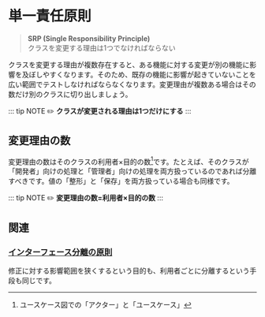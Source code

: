 # 単一責任原則
> **SRP (Single Responsibility Principle)**  
> クラスを変更する理由は1つでなければならない

クラスを変更する理由が複数存在すると、ある機能に対する変更が別の機能に影響を及ぼしやすくなります。そのため、既存の機能に影響が起きていないことを広い範囲でテストしなければならなくなります。変更理由が複数ある場合はその数だけ別のクラスに切り出しましょう。

::: tip NOTE
:pencil2: **クラスが変更される理由は1つだけにする**
:::

## 変更理由の数
変更理由の数はそのクラスの利用者×目的の数[^1]です。たとえば、そのクラスが「開発者」向けの処理と「管理者」向けの処理を両方扱っているのであれば分離すべきです。値の「整形」と「保存」を両方扱っている場合も同様です。

::: tip NOTE
:pencil2: **変更理由の数=利用者×目的の数**
:::

## 関連
### [インターフェース分離の原則](ISP.md)
修正に対する影響範囲を狭くするという目的も、利用者ごとに分離するという手段も同じです。

[^1]: ユースケース図での「アクター」と「ユースケース」
